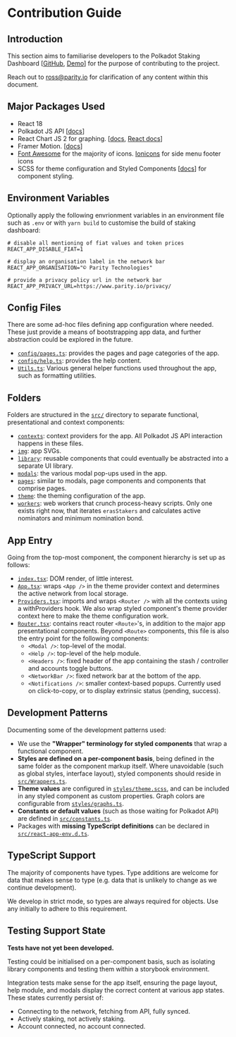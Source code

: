 # Contribution Guide

## Introduction
This section aims to familiarise developers to the Polkadot Staking Dashboard [[GitHub](https://github.com/paritytech/polkadot-staking-dashboard), [Demo](https://paritytech.github.io/polkadot-staking-dashboard/#/overview)] for the purpose of contributing to the project.

Reach out to ross@parity.io for clarification of any content within this document.

## Major Packages Used

- React 18
- Polkadot JS API [[docs](https://polkadot.js.org/docs/api)]
- React Chart JS 2 for graphing. [[docs](https://www.chartjs.org/docs/latest/), [React docs](https://react-chartjs-2.js.org/)]
- Framer Motion. [[docs](https://www.framer.com/docs/animation/)]
- [Font Awesome](https://fontawesome.com/v5/search) for the majority of icons. [Ionicons](https://ionic.io/ionicons) for side menu footer icons
- SCSS for theme configuration and Styled Components [[docs](https://styled-components.com/docs)] for component styling.

## Environment Variables
Optionally apply the following envrionment variables in an environment file such as `.env` or with `yarn build` to customise the build of staking dashboard:
```
# disable all mentioning of fiat values and token prices
REACT_APP_DISABLE_FIAT=1

# display an organisation label in the network bar
REACT_APP_ORGANISATION="© Parity Technologies"

# provide a privacy policy url in the network bar
REACT_APP_PRIVACY_URL=https://www.parity.io/privacy/
```
## Config Files
There are some ad-hoc files defining app configuration where needed. These just provide a means of bootstrapping app data, and further abstraction could be explored in the future.
- [`config/pages.ts`](https://github.com/paritytech/polkadot-staking-dashboard/blob/master/src/config/pages.ts): provides the pages and page categories of the app.
- [`config/help.ts`](https://github.com/paritytech/polkadot-staking-dashboard/blob/master/src/config/help.ts): provides the help content.
- [`Utils.ts`](https://github.com/paritytech/polkadot-staking-dashboard/blob/master/src/Utils.ts): Various general helper functions used throughout the app, such as formatting utilities.

## Folders

Folders are structured in the [`src/`](https://github.com/paritytech/polkadot-staking-dashboard/tree/master/src) directory to separate functional, presentational and context components:
- [`contexts`](https://github.com/paritytech/polkadot-staking-dashboard/tree/master/src/contexts): context providers for the app. All Polkadot JS API interaction happens in these files.
- [`img`](https://github.com/paritytech/polkadot-staking-dashboard/tree/master/src/img): app SVGs.
- [`library`](https://github.com/paritytech/polkadot-staking-dashboard/tree/master/src/library): reusable components that could eventually be abstracted into a separate UI library.
- [`modals`](https://github.com/paritytech/polkadot-staking-dashboard/tree/master/src/modals): the various modal pop-ups used in the app.
- [`pages`](https://github.com/paritytech/polkadot-staking-dashboard/tree/master/src/pages): similar to modals, page components and components that comprise pages.
- [`theme`](https://github.com/paritytech/polkadot-staking-dashboard/tree/master/src/theme): the theming configuration of the app.
- [`workers`](https://github.com/paritytech/polkadot-staking-dashboard/tree/master/src/workers): web workers that crunch process-heavy scripts. Only one exists right now, that iterates `erasStakers` and calculates active nominators and minimum nomination bond.

## App Entry

Going from the top-most component, the component hierarchy is set up as follows:
- [`index.tsx`](https://github.com/paritytech/polkadot-staking-dashboard/blob/master/src/index.tsx): DOM render, of little interest.
- [`App.tsx`](https://github.com/paritytech/polkadot-staking-dashboard/blob/master/src/App.tsx): wraps `<App />` in the theme provider context and determines the active network from local storage.
- [`Providers.tsx`](https://github.com/paritytech/polkadot-staking-dashboard/blob/master/src/Providers.tsx): imports and wraps `<Router />` with all the contexts using a withProviders hook. We also wrap styled component's theme provider context here to make the theme configuration work.
- [`Router.tsx`](https://github.com/paritytech/polkadot-staking-dashboard/blob/master/src/Router.tsx): contains react router `<Route>`'s, in addition to the major app presentational components. Beyond `<Route>` components, this file is also the entry point for the following components:
  - `<Modal />`: top-level of the modal.
  - `<Help />`: top-level of the help module.
  - `<Headers />`: fixed header of the app containing the stash / controller and accounts toggle buttons.
  - `<NetworkBar />`: fixed network bar at the bottom of the app.
  - `<Notifications />`: smaller context-based popups. Currently used on click-to-copy, or to display extrinsic status (pending, success).

## Development Patterns

Documenting some of the development patterns used:

- We use the **"Wrapper" terminology for styled components** that wrap a functional component.
- **Styles are defined on a per-component basis**, being defined in the same folder as the component markup itself. Where unavoidable (such as global styles, interface layout), styled components should reside in [`src/Wrappers.ts`](https://github.com/paritytech/polkadot-staking-dashboard/blob/master/src/Wrappers.tsx).
- **Theme values** are configured in [`styles/theme.scss`](https://github.com/paritytech/polkadot-staking-dashboard/blob/master/src/styles/theme.scss), and can be included in any styled component as custom properties. Graph colors are configurable from [`styles/graphs.ts`](https://github.com/paritytech/polkadot-staking-dashboard/blob/master/src/styles/graphs.ts).
- **Constants or default values** (such as those waiting for Polkadot API) are defined in [`src/constants.ts`](https://github.com/paritytech/polkadot-staking-dashboard/blob/master/src/constants.ts).
- Packages with **missing TypeScript definitions** can be declared in [`src/react-app-env.d.ts`](https://github.com/paritytech/polkadot-staking-dashboard/blob/master/src/react-app-env.d.ts).

## TypeScript Support

The majority of components have types. Type additions are welcome for data that makes sense to type (e.g. data that is unlikely to change as we continue development).

We develop in strict mode, so types are always required for objects. Use any initially to adhere to this requirement.

## Testing Support State

**Tests have not yet been developed.**

Testing could be initialised on a per-component basis, such as isolating library components and testing them within a storybook environment.

Integration tests make sense for the app itself, ensuring the page layout, help module, and modals display the correct content at various app states. These states currently persist of:

- Connecting to the network, fetching from API, fully synced.
- Actively staking, not actively staking.
- Account connected, no account connected.
